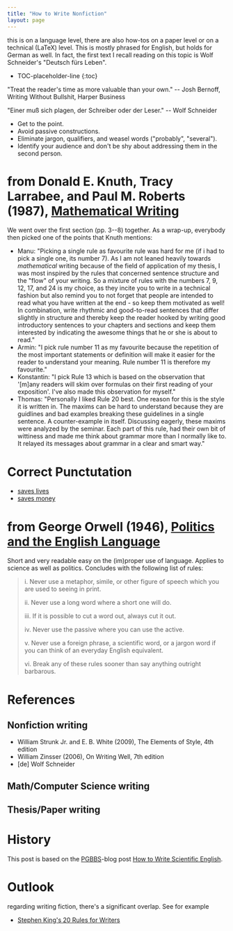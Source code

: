 ```yaml
---
title: "How to Write Nonfiction"
layout: page
---
```


this is on a language level, there are also how-tos on a paper level
or on a technical (LaTeX) level. This is mostly phrased for English,
but holds for German as well. In fact, the first text I recall reading
on this topic is Wolf Schneider's "Deutsch fürs Leben".

* TOC-placeholder-line
{:toc}

"Treat the reader's time as more valuable than your own." -- Josh
Bernoff, Writing Without Bullshit, Harper Business

"Einer muß sich plagen, der Schreiber oder der Leser." -- Wolf Schneider

- Get to the point.
- Avoid passive constructions.
- Eliminate jargon, qualifiers, and weasel words ("probably",
  "several").
- Identify your audience and don't be shy about addressing them in the
  second person.

# from Donald E. Knuth, Tracy Larrabee, and Paul M. Roberts (1987), [Mathematical Writing](http://jmlr.csail.mit.edu/reviewing-papers/knuth_mathematical_writing.pdf)

We went over the first section (pp. 3--8) together. As a
wrap-up, everybody then picked one of the points that Knuth mentions:

* Manu: "Picking a single rule as favourite rule was hard for me (if i
  had to pick a single one, its number 7). As I am not leaned heavily
  towards _mathematical_ writing because of the field of application
  of my thesis, I was most inspired by the rules that concerned
  sentence structure and the "flow" of your writing. So a mixture of
  rules with the numbers 7, 9, 12, 17, and 24 is my choice, as they
  incite you to write in a technical fashion but also remind you to
  not forget that people are intended to read what you have written at
  the end - so keep them motivated as well! In combination, write
  rhythmic and good-to-read sentences that differ slightly in
  structure and thereby keep the reader hooked by writing good
  introductory sentences to your chapters and sections and keep them
  interested by indicating the awesome things that he or she is about
  to read."
* Armin: "I pick rule number 11 as my favourite because the repetition
  of the most important statements or definition will make it easier
  for the reader to understand your meaning. Rule number 11 is
  therefore my favourite."
* Konstantin: "I pick Rule 13 which is based on the observation that
  '[m]any readers will skim over formulas on their first reading of
  your exposition'. I've also made this observation for myself."
* Thomas: "Personally I liked Rule 20 best. One reason for this is the style it is written in. The maxims can be hard to understand because they are guidlines and bad examples breaking these guidelines in a single sentence. A counter-example in itself. Discussing eagerly, these maxims were analyzed by the seminar. Each part of this rule, had their own bit of wittiness and made me think about grammar more than I normally like to. It relayed its messages about grammar in a clear and smart way."

# Correct Punctutation

- [saves lives](https://www.google.de/search?q=satzzeichen+retten+leben)
- [saves money](https://mobile.nytimes.com/2017/03/16/us/oxford-comma-lawsuit.html)

# from George Orwell (1946), [Politics and the English Language](http://www.orwell.ru/library/essays/politics/english/e_polit/)

Short and very readable easy on the (im)proper use of language. Applies to science as well as politics. Concludes with the following list of rules:

> i. Never use a metaphor, simile, or other figure of speech which you are used to seeing in print.
>
> ii. Never use a long word where a short one will do.
>
> iii. If it is possible to cut a word out, always cut it out.
>
> iv. Never use the passive where you can use the active.
>
> v. Never use a foreign phrase, a scientific word, or a jargon word if you can think of an everyday English equivalent.
>
> vi. Break any of these rules sooner than say anything outright barbarous.

# References

## Nonfiction writing

- William Strunk Jr. and E. B. White (2009), The Elements of Style,
  4th edition
- William Zinsser (2006), On Writing Well, 7th edition
- [de] Wolf Schneider

## Math/Computer Science writing

## Thesis/Paper writing

# History

This post is based on the [PGBBS](https://pgbbs.github.io/)-blog post
[How to Write Scientific
English](https://pgbbs.github.io/_pages/write-scientific-english/).

# Outlook

regarding writing fiction, there's a significant overlap. See for
example

- [Stephen King's 20 Rules for Writers]( https://www.openculture.com/2023/01/stephen-kings-20-rules-for-writers.html)
